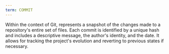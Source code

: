 ```yaml
---
term: COMMIT
---
```


Within the context of Git, represents a snapshot of the changes made to a repository's entire set of files. Each commit is identified by a unique hash and includes a descriptive message, the author's identity, and the date. It allows for tracking the project's evolution and reverting to previous states if necessary.